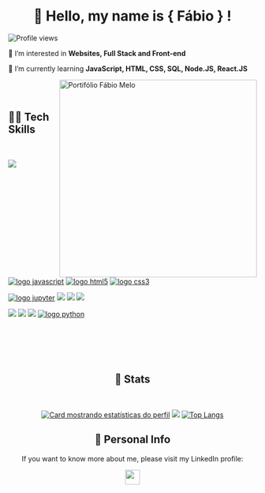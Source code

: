 
<p align="center">
  <h1 align="center">🦄 Hello, my name is <strong>{ Fábio } !</strong> </h1>

  <p align="left"> <img src="https://komarev.com/ghpvc/?username=Fabiomateusmelo&color=yellow" alt="Profile views" /> </p>

 🌈 I’m interested in **Websites, Full Stack and Front-end**

 🔭 I’m currently learning **JavaScript, HTML, CSS, SQL, Node.JS, React.JS**

<img src="https://raw.githubusercontent.com/MicaelliMedeiros/micaellimedeiros/master/image/computer-illustration.png" width="400px" align="right" alt="Portifólio Fábio Melo">

</br>
</br>

<h2 align="left"><strong> 🧙‍♂️ Tech Skills </strong></h2>

</br>


[![](https://img.shields.io/badge/React_Native-20232A?style=for-the-badge&logo=react&logoColor=61DAFB)](#)
[![logo javascript](https://img.shields.io/badge/JavaScript-F7DF1E?style=for-the-badge&logo=javascript&logoColor=black)](#)
[![logo html5](https://img.shields.io/badge/HTML-ed5700?style=for-the-badge&logo=html5&logoColor=white)](#)
[![logo css3](https://img.shields.io/badge/CSS-007ACC?&style=for-the-badge&logo=css3&logoColor=white)](#)

[![logo jupyter](https://img.shields.io/badge/Jupyter-ED8B00?style=for-the-badge&logo=jupyter&logoColor=white)](#)
[![](https://img.shields.io/badge/Node.js-43853D?style=for-the-badge&logo=node.js&logoColor=white)](#)
[![](https://img.shields.io/badge/TypeScript-007ACC?style=for-the-badge&logo=typescript&logoColor=white)](#)
[![](https://img.shields.io/badge/Sass-CC6699?style=for-the-badge&logo=sass&logoColor=white)](#)

[![](https://img.shields.io/badge/React-20232A?style=for-the-badge&logo=react&logoColor=61DAFB)](#)
[![](https://img.shields.io/badge/Tailwind_CSS-38B2AC?style=for-the-badge&logo=tailwind-css&logoColor=white)](#)
[![](https://img.shields.io/badge/Firebase-F29D0C?style=for-the-badge&logo=firebase&logoColor=white)](#)
[![logo python](https://img.shields.io/badge/python-02569B?style=for-the-badge&logo=python&logoColor=white)](#)



</br>
</br>
</br>
</br>

<h2 align="center"><strong> 🔮 Stats </strong></h2>

</br>

<div width="100%" align="center">

[![Card mostrando estatísticas do perfil](http://github-profile-summary-cards.vercel.app/api/cards/profile-details?username=Fabiomateusmelo&theme=tokyonight)](#)
![](http://github-profile-summary-cards.vercel.app/api/cards/stats?username=Fabiomateusmelo&theme=tokyonight)
[![Top Langs](https://github-readme-stats.vercel.app/api/top-langs/?username=Fabiomateusmelo&theme=tokyonight&langs_count=6)](https://github.com/anuraghazra/github-readme-stats)
</div>


<h2 align="center"><strong> 🕺 Personal Info </strong></h2>

<p align="center">
  If you want to know more about me, please visit my LinkedIn profile:</p>
  <p align="center">
  <a href="https://br.linkedin.com/in/fabio-mmelo" alt="Gmail"> 
  <img src="https://img.shields.io/badge/linkedin-%230077B5.svg?style=for-the-badge&logo=linkedin&logoColor=white" height="30" align="center"/></a>
</p>  
